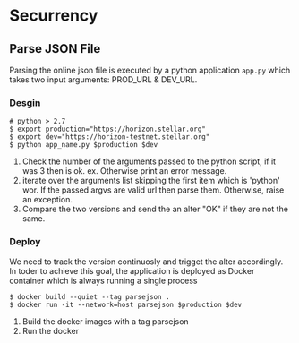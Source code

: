 # Securrency

## Parse JSON File ##
Parsing the online json file is executed by a python application `app.py` which takes two input arguments: PROD_URL & DEV_URL.
### Desgin ###
```
# python > 2.7
$ export production="https://horizon.stellar.org"
$ export dev="https://horizon-testnet.stellar.org"
$ python app_name.py $production $dev
```
1. Check the number of the arguments passed to the python script, if it was 3 then is ok. ex. Otherwise print an error message.
2. iterate over the arguments list skipping the first item which is 'python' wor. If the passed argvs are valid url then parse them. Otherwise, raise an exception.
3. Compare the two versions and send the an alter "OK" if they are not the same.
### Deploy ###
We need to track the version continuosly and trigget the alter accordingly. In toder to achieve this goal, the application is deployed as Docker container which is always running a single process
```
$ docker build --quiet --tag parsejson .
$ docker run -it --network=host parsejson $production $dev
```
1. Build the docker images with a tag parsejson
2. Run the docker 